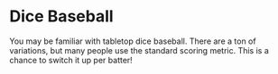 # Dice Baseball
You may be familiar with tabletop dice baseball. There are a ton of variations, but many people use the standard scoring metric. This is a chance to switch it up per batter!
